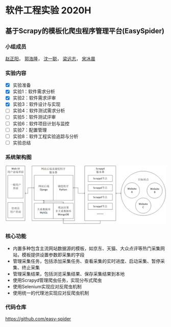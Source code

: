 # 软件工程实验 2020H
## 基于Scrapy的模板化爬虫程序管理平台(EasySpider)

### 小组成员
[赵正阳](https://github.com/ZZy979)，
[郭浩隆](https://github.com/ghlfcb)，
[沈一聪](https://github.com/icessspark)，
[梁远志](https://github.com/tonnylyz)，
[宋冰晨](https://github.com/Ssynchronicity)

### 实验内容
- [x] 实验准备
- [x] 实验1：软件需求分析
- [x] 实验2：软件需求评审
- [x] 实验3：软件设计与实现
- [ ] 实验4：软件测试需求分析
- [ ] 实验5：软件测试评审
- [ ] 实验6：软件项目计划与监控
- [ ] 实验7：配置管理
- [ ] 实验8：软件工程实验追踪与分析
- [ ] 实验总结

### 系统架构图
![系统架构图](4.项目提交制品/4.1软件需求分析/图片/系统架构.png)

### 核心功能
* 内置多种包含主流网站数据源的模板，如京东、天猫、大众点评等热门采集网站，模板提供设置参数即采集的字段
* 管理采集任务，包括添加采集任务、查看采集的实时进度、启动采集、暂停采集、终止采集
* 管理采集结果，包括浏览采集结果、保存采集结果到本地
* 使用Scrapyd管理爬虫任务，实现分布式爬虫
* 使用Selenium实现应对反爬虫机制
* 使用统一的代理池实现应对反爬虫机制

### 代码仓库
https://github.com/easy-spider
